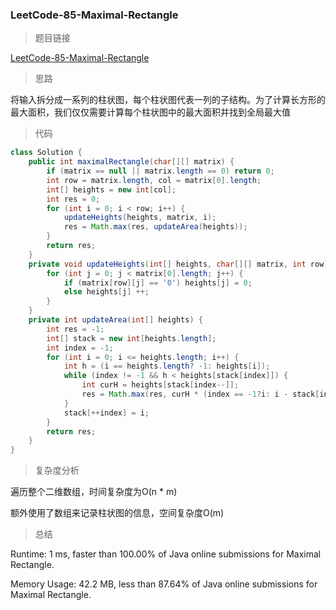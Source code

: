 ### LeetCode-85-Maximal-Rectangle

> 题目链接

[LeetCode-85-Maximal-Rectangle](https://leetcode.com/problems/maximal-rectangle/)

> 思路

将输入拆分成一系列的柱状图，每个柱状图代表一列的子结构。为了计算长方形的最大面积，我们仅仅需要计算每个柱状图中的最大面积并找到全局最大值

> 代码

```java
class Solution {
    public int maximalRectangle(char[][] matrix) {
        if (matrix == null || matrix.length == 0) return 0;
        int row = matrix.length, col = matrix[0].length;
        int[] heights = new int[col];
        int res = 0;
        for (int i = 0; i < row; i++) {
            updateHeights(heights, matrix, i);
            res = Math.max(res, updateArea(heights));
        }
        return res;
    }
    private void updateHeights(int[] heights, char[][] matrix, int row) {
        for (int j = 0; j < matrix[0].length; j++) {
            if (matrix[row][j] == '0') heights[j] = 0;
            else heights[j] ++;
        }
    }
    private int updateArea(int[] heights) {
        int res = -1;
        int[] stack = new int[heights.length]; 
        int index = -1;
        for (int i = 0; i <= heights.length; i++) {
            int h = (i == heights.length? -1: heights[i]);
            while (index != -1 && h < heights[stack[index]]) {
                int curH = heights[stack[index--]];
                res = Math.max(res, curH * (index == -1?i: i - stack[index] - 1));
            }
            stack[++index] = i;
        }
        return res;
    }
}
```

> 复杂度分析

遍历整个二维数组，时间复杂度为O(n * m)

额外使用了数组来记录柱状图的信息，空间复杂度O(m)

> 总结

Runtime: 1 ms, faster than 100.00% of Java online submissions for Maximal Rectangle.

Memory Usage: 42.2 MB, less than 87.64% of Java online submissions for Maximal Rectangle.
